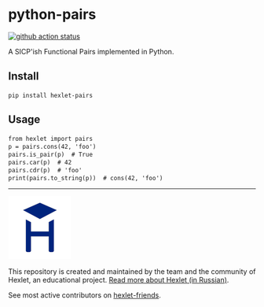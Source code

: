 # python-pairs

[![github action status](https://github.com/hexlet-components/python-pairs/workflows/Python%20CI/badge.svg)](https://github.com/hexlet-components/python-pairs/actions)

A SICP'ish Functional Pairs implemented in Python.

## Install

```shell
pip install hexlet-pairs
```

## Usage

<!-- This code will be doctested. Do not touch the markup! -->

    from hexlet import pairs
    p = pairs.cons(42, 'foo')
    pairs.is_pair(p)  # True
    pairs.car(p)  # 42
    pairs.cdr(p)  # 'foo'
    print(pairs.to_string(p))  # cons(42, 'foo')

---

[![Hexlet Ltd. logo](https://raw.githubusercontent.com/Hexlet/assets/master/images/hexlet_logo128.png)](https://ru.hexlet.io/pages/about)

This repository is created and maintained by the team and the community of Hexlet, an educational project. [Read more about Hexlet (in Russian)](https://ru.hexlet.io/pages/about?utm_source=github&utm_medium=link&utm_campaign=python-pairs).

See most active contributors on [hexlet-friends](https://friends.hexlet.io/).
